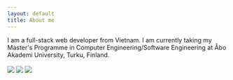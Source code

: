 ```yaml
---
layout: default
title: About me
---
```


I am a full-stack web developer from Vietnam. I am currently taking my Master's Programme in Computer Engineering/Software Engineering at Åbo Akademi University, Turku, Finland.
<br/>
<br/>
<a href="http://stackoverflow.com/users/386378/tan-nguyen"><img src="http://i.imgur.com/nNGNUQc.png" /></a>
<a href="https://github.com/laoshanlung"><img src="http://i.imgur.com/QjC6imG.png" /></a>
<a href="https://fi.linkedin.com/pub/tan-nguyen/25/25a/b94"><img src="http://i.imgur.com/yk7tDTr.png" /></a>